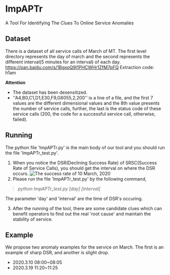 # ImpAPTr
A Tool For Identifying The Clues To Online Service Anomalies

## Dataset
There is a dataset of all service calls of March of MT. The first level directory represents the day of march and the second represents the different interval(5 minutes for an interval) of each day.
https://pan.baidu.com/s/1BgxoQ9l1PHCWHr1ZfM7pFQ  Extraction code: h1am

**Attention**
- The dataset has been desensitized.
- ''A4,B0,C1,D1,E30,F9,G6055,2,200'' is a line of a file, and the first 7 values are the different dimensional values and the 8th value presents the number of service calls, further, the last is the status code of these service calls (200, the code for a successful service call, otherwise, failed).

## Running 
The python file 'ImpAPTr.py' is the main body of our tool and you should run the file 'ImpAPTr_test.py'.
1. When you notice the DSR(Declining Success Rate) of SRSC(Success Rate of Service Calls), you should get the interval on where the DSR occurs.
![The success rate of 10 March, 2020](https://github.com/wanghaoUp/ImpAPTr/ImpAPTr_module/blob/master/success_rate_3.10.png)
2. Please run the file 'ImpAPTr_test.py' by the following command,
> _python ImpAPTr\_test.py \[day] \[interval]_

The parameter 'day' and 'interval' are the time of DSR's occuring.

3. After the running of the tool, there are some candidate clues which can benefit operators to find out the real 'root cause' and maintain the stability of service.

## Example
We propose two anomaly examples for the service on March. The first is an example of sharp DSR, and another is slight drop.
- 2020.3.10 08:00~08:05
- 2020.3.19 11:20~11:25
